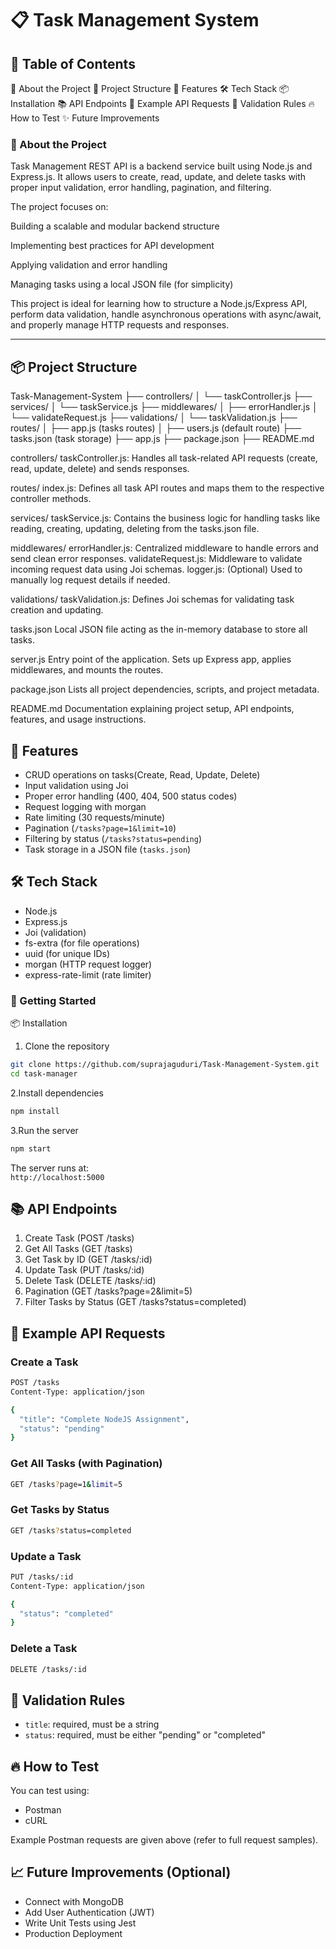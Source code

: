 
# 📋 Task Management System

## 📑 Table of Contents

📄 About the Project
📁 Project Structure
🚀 Features
🛠️ Tech Stack
📦 Installation
📚 API Endpoints
🧪 Example API Requests
📝 Validation Rules
🔥 How to Test
✨ Future Improvements


### 📄 About the Project
Task Management REST API is a backend service built using Node.js and Express.js.
It allows users to create, read, update, and delete tasks with proper input validation, error handling, pagination, and filtering.

The project focuses on:

Building a scalable and modular backend structure

Implementing best practices for API development

Applying validation and error handling

Managing tasks using a local JSON file (for simplicity)

This project is ideal for learning how to structure a Node.js/Express API, perform data validation, handle asynchronous operations with async/await, and properly manage HTTP requests and responses.

---

## 📦 Project Structure
Task-Management-System
├── controllers/
│   └── taskController.js
├── services/
│   └── taskService.js
├── middlewares/
│   ├── errorHandler.js
│   └── validateRequest.js
├── validations/
│   └── taskValidation.js
├── routes/
│   ├── app.js      (tasks routes)
│   ├── users.js    (default route)
├── tasks.json      (task storage)
├── app.js
├── package.json
├── README.md


controllers/
taskController.js: Handles all task-related API requests (create, read, update, delete) and sends responses.

routes/
index.js: Defines all task API routes and maps them to the respective controller methods.

services/
taskService.js: Contains the business logic for handling tasks like reading, creating, updating, deleting from the tasks.json file.

middlewares/
errorHandler.js: Centralized middleware to handle errors and send clean error responses.
validateRequest.js: Middleware to validate incoming request data using Joi schemas.
logger.js: (Optional) Used to manually log request details if needed.

validations/
taskValidation.js: Defines Joi schemas for validating task creation and updating.

tasks.json
Local JSON file acting as the in-memory database to store all tasks.

server.js
Entry point of the application. Sets up Express app, applies middlewares, and mounts the routes.

package.json
Lists all project dependencies, scripts, and project metadata.

README.md
Documentation explaining project setup, API endpoints, features, and usage instructions.

## 🎯 Features
- CRUD operations on tasks(Create, Read, Update, Delete)
- Input validation using Joi
- Proper error handling (400, 404, 500 status codes)
- Request logging with morgan
- Rate limiting (30 requests/minute)
- Pagination (`/tasks?page=1&limit=10`)
- Filtering by status (`/tasks?status=pending`)
- Task storage in a JSON file (`tasks.json`)

## 🛠️ Tech Stack
- Node.js
- Express.js
- Joi (validation)
- fs-extra (for file operations)
- uuid (for unique IDs)
- morgan (HTTP request logger)
- express-rate-limit (rate limiter)

### 🚀 Getting Started
📦 Installation
1. Clone the repository
```bash
git clone https://github.com/suprajaguduri/Task-Management-System.git
cd task-manager
```

2.Install dependencies
```bash
npm install
```

3.Run the server
```bash
npm start
```

The server runs at:  
`http://localhost:5000`



## 📚 API Endpoints
1. Create Task (POST /tasks)
2. Get All Tasks (GET /tasks)
3. Get Task by ID (GET /tasks/:id)
4. Update Task (PUT /tasks/:id)
5. Delete Task (DELETE /tasks/:id)
6. Pagination (GET /tasks?page=2&limit=5)
7. Filter Tasks by Status (GET /tasks?status=completed)


## 🧪 Example API Requests

### Create a Task
```bash
POST /tasks
Content-Type: application/json

{
  "title": "Complete NodeJS Assignment",
  "status": "pending"
}
```

### Get All Tasks (with Pagination)
```bash
GET /tasks?page=1&limit=5
```

### Get Tasks by Status
```bash
GET /tasks?status=completed
```

### Update a Task
```bash
PUT /tasks/:id
Content-Type: application/json

{
  "status": "completed"
}
```

### Delete a Task
```bash
DELETE /tasks/:id
```


## 📝 Validation Rules
- `title`: required, must be a string
- `status`: required, must be either "pending" or "completed"

## 🔥 How to Test
You can test using:
- Postman
- cURL

Example Postman requests are given above (refer to full request samples).

## 📈 Future Improvements (Optional)
- Connect with MongoDB 
- Add User Authentication (JWT)
- Write Unit Tests using Jest
- Production Deployment


